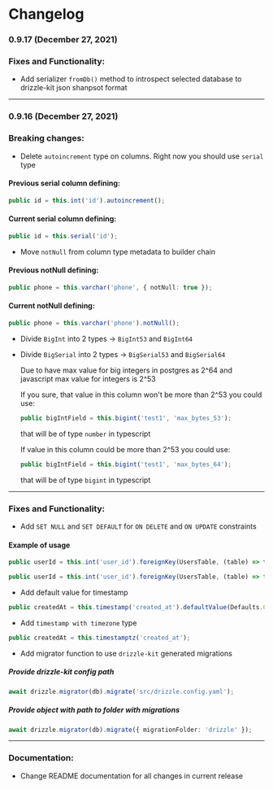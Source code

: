 # Changelog

### 0.9.17 (December 27, 2021)
### Fixes and Functionality:
- Add serializer `fromDb()` method to introspect selected database to drizzle-kit json shanpsot format

---
### 0.9.16 (December 27, 2021)
### Breaking changes:
- Delete `autoincrement` type on columns. Right now you should use `serial` type

#### Previous serial column defining:
```typescript
public id = this.int('id').autoincrement();
```
#### Current serial column defining:
```typescript
public id = this.serial('id');
```

- Move `notNull` from column type metadata to builder chain
#### Previous notNull defining:
```typescript
public phone = this.varchar('phone', { notNull: true });
```
#### Current notNull defining:
```typescript
public phone = this.varchar('phone').notNull();
```

- Divide `BigInt` into 2 types -> `BigInt53` and `BigInt64`
- Divide `BigSerial` into 2 types -> `BigSerial53` and `BigSerial64`

    Due to have max value for big integers in postgres as 2^64 and javascript max value for integers is 2^53

    If you sure, that value in this column won't be more than 2^53 you could use:
    ```typescript
    public bigIntField = this.bigint('test1', 'max_bytes_53');
    ```
    that will be of type `number` in typescript

    If value in this column could be more than 2^53 you could use:
    ```typescript
    public bigIntField = this.bigint('test1', 'max_bytes_64');
    ```
    that will be of type `bigint` in typescript
---

### Fixes and Functionality:
- Add `SET NULL` and `SET DEFAULT` for `ON DELETE` and `ON UPDATE` constraints

#### Example of usage
```typescript
public userId = this.int('user_id').foreignKey(UsersTable, (table) => table.id, { onUpdate: 'SET NULL' });

public userId = this.int('user_id').foreignKey(UsersTable, (table) => table.id, { onDelete: 'SET DEFAULT' });
```
- Add default value for timestamp
```typescript
public createdAt = this.timestamp('created_at').defaultValue(Defaults.CURRENT_TIMESTAMP);
```
- Add `timestamp with timezone` type
```typescript
public createdAt = this.timestamptz('created_at');
```
- Add migrator function to use `drizzle-kit` generated migrations
##### Provide drizzle-kit config path
```typescript
await drizzle.migrator(db).migrate('src/drizzle.config.yaml');
```
##### Provide object with path to folder with migrations
```typescript
await drizzle.migrator(db).migrate({ migrationFolder: 'drizzle' });
```
---

### Documentation:
- Change README documentation for all changes in current release